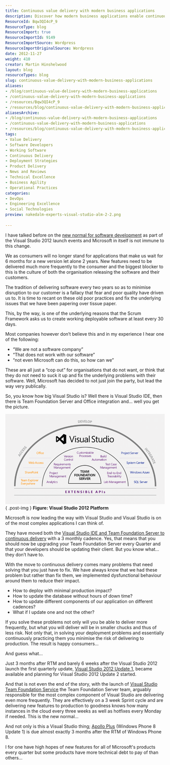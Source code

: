 ```yaml
---
title: Continuous value delivery with modern business applications
description: Discover how modern business applications enable continuous value delivery, transforming software development practices for happier consumers and faster updates.
ResourceId: Bqw3QI4cP_9
ResourceType: blog
ResourceImport: true
ResourceImportId: 9149
ResourceImportSource: Wordpress
ResourceImportOriginalSource: Wordpress
date: 2012-11-27
weight: 410
creator: Martin Hinshelwood
layout: blog
resourceTypes: blog
slug: continuous-value-delivery-with-modern-business-applications
aliases:
- /blog/continuous-value-delivery-with-modern-business-applications
- /continuous-value-delivery-with-modern-business-applications
- /resources/Bqw3QI4cP_9
- /resources/blog/continuous-value-delivery-with-modern-business-applications
aliasesArchive:
- /blog/continuous-value-delivery-with-modern-business-applications
- /continuous-value-delivery-with-modern-business-applications
- /resources/blog/continuous-value-delivery-with-modern-business-applications
tags:
- Value Delivery
- Software Developers
- Working Software
- Continuous Delivery
- Deployment Strategies
- Product Delivery
- News and Reviews
- Technical Excellence
- Business Agility
- Operational Practices
categories:
- DevOps
- Engineering Excellence
- Social Technologies
preview: nakedalm-experts-visual-studio-alm-2-2.png

---
```

I have talked before on the [new normal for software development](http://blog.hinshelwood.com/the-new-normal-of-the-modern-application-lifecycle/) as part of the Visual Studio 2012 launch events and Microsoft in itself is not immune to this change.

We as consumers will no longer stand for applications that make us wait for 6 months for a new version let alone 2 years. New features need to be delivered much more frequently to the consumer and the biggest blocker to this is the culture of both the organisation releasing the software and their customers.

The tradition of delivering software every two years so as to minimise disruption to our customer is a fallacy that fear and poor quality have driven us to. It is time to recant on these old poor practices and fix the underlying issues that we have been papering over tissue paper.

This, by the way, is one of the underlying reasons that the Scrum Framework asks us to create working deployable software at least every 30 days.

Most companies however don’t believe this and in my experience I hear one of the following:

- “We are not a software company”
- “That does not work with our software”
- “not even Microsoft can do this, so how can we”

These are all just a “cop out” for organisations that do not want, or think that they do not need to suck it up and fix the underlying problems with their software. Well, Microsoft has decided to not just join the party, but lead the way very publically.

So, you know how big Visual Studio is? Well there is Visual Studio IDE, then there is Team Foundation Server and Office integration and… well you get the picture.

![image](images/image55-1-1.png "image")  
{ .post-img }
**Figure: Visual Studio 2012 Platform**

Microsoft is now leading the way with Visual Studio and Visual Studio is on of the most complex applications I can think of.

They have moved both the [Visual Studio IDE and Team Foundation Server to continuous delivery](http://blogs.msdn.com/b/bharry/archive/2012/08/28/tfs-shipping-cadence.aspx) with a 3 monthly cadence. Yes, that means that you should now be upgrading your Team Foundation Server every Quarter and that your developers should be updating their client. But you know what… they don’t have to.

With the move to continuous delivery comes many problems that need solving that you just have to fix. We have always know that we had these problem but rather than fix them, we implemented dysfunctional behaviour around them to reduce their impact.

- How to deploy with minimal production impact?
- How to update the database without hours of down time?
- How to update different components of our application on different cadences?
- What if I update one and not the other?

If you solve these problems not only will you be able to deliver more frequently, but what you will deliver will be in smaller chucks and thus of less risk. Not only that, in solving your deployment problems and essentially continuously practicing them you minimise the risk of delivering to production. The result is happy consumers…

And guess what…

Just 3 months after RTM and barely 6 weeks after the Visual Studio 2012 launch the first quarterly update, [Visual Studio 2012 Update 1](http://blogs.msdn.com/b/bharry/archive/2012/11/26/visual-studio-2012-update-1-is-available.aspx), became available and planning for Visual Studio 2012 Update 2 started.

And that is not even the end of the story, with the launch of [Visual Studio Team Foundation Service](http://tfs.visualstudio.com/) the Team Foundation Server team, arguably responsible for the most complex component of Visual Studio are delivering even more frequently. They are effectively on a 3 week Sprint cycle and are delivering new features to production to goodness knows how many instances in the cloud every three weeks as well as hotfixes every Monday if needed. This is the new normal…

And not only is this a Visual Studio thing; [Apollo Plus](http://www.zdnet.com/apollo-plus-is-this-microsofts-first-windows-phone-8-update-7000007926/) (Windows Phone 8 Update 1) is due almost exactly 3 months after the RTM of Windows Phone 8.

I for one have high hopes of new features for all of Microsoft's products every quarter but some products have more technical debt to pay of than others…
